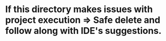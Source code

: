 # If this directory makes issues with project execution => Safe delete and follow along with IDE's suggestions.
